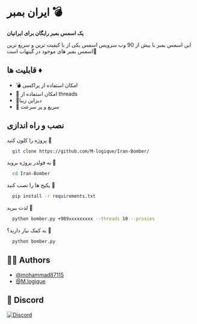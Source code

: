 # ایران بمبر 💣
**یک اسمس بمبر رایگان برای ایرانیان**

این اسمس بمبر با بیش از 90 وب سرویس اسمس یکی از با کیفیت ترین و سریع ترین اسمس بمبر های موجود در گیتهاب است💊
## قابلیت ها ♦

-  💣 امکان استفاده از پراکسی
-  💊 امکان استفاده از threads 
-  🍇دیزاین زیبا 
-  🔪 سریع و پر سرعت 


## نصب و راه اندازی

پروژه را کلون کنید 🔗

```bash
  git clone https://github.com/M-logique/Iran-Bomber/
```

به فولدر پروژه بروید 📂

```bash
  cd Iran-Bomber
```

پکیج ها را نصب کنید 🔻

```bash
  pip install -r requirements.txt
```

لذت ببرید 💖

```bash
  python bomber.py +989xxxxxxxxx --threads 10 --proxies
```
 به کمک نیاز دارید؟ 🤔

```bash
  python bomber.py
  ```


## 👨‍🏭 Authors

- [@mohammad87115](https://www.github.com/mohammad87115)
- [@M.logique](https://www.github.com/M-logique)


## 🔗 Discord
[![Discord](https://img.shields.io/discord/1039243284863795312)](https://discord.gg/nbx2Ks8V9G)
